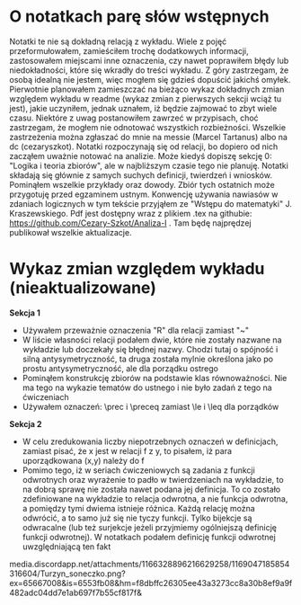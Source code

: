 # O notatkach parę słów wstępnych
Notatki te nie są dokładną relacją z wykładu. Wiele z pojęć przeformułowałem, zamieściłem trochę dodatkowych informacji, zastosowałem miejscami inne oznaczenia, czy nawet poprawiłem błędy lub niedokładności, które się wkradły do treści wykładu. Z góry zastrzegam, że osobą idealną nie jestem, więc mogłem się gdzieś dopuścić jakichś omyłek. Pierwotnie planowałem zamieszczać na bieżąco wykaz dokładnych zmian względem wykładu w readme (wykaz zmian z pierwszych sekcji wciąż tu jest), jakie uczyniłem, jednak uznałem, iż będzie zajmować to zbyt wiele czasu. Niektóre z uwag postanowiłem zawrzeć w przypisach, choć zastrzegam, że mogłem nie odnotować wszystkich rozbieżności. Wszelkie zastrzeżenia można zgłaszać do mnie na messie (Marcel Tartanus) albo na dc (cezaryszkot). 
Notatki rozpoczynają się od relacji, bo dopiero od nich zacząłem uważnie notować na analizie. Może kiedyś dopiszę sekcję 0: "Logika i teoria zbiorów", ale w najbliższym czasie tego nie planuję. Notatki składają się głównie z samych suchych definicji, twierdzeń i wniosków. Pominąłem wszelkie przykłady oraz dowody. Zbiór tych ostatnich może przygotuję przed egzaminem ustnym. Konwencję używania nawiasów w zdaniach logicznych w tym tekście przyjąłem ze "Wstępu do matematyki" J. Kraszewskiego. Pdf jest dostępny wraz z plikiem .tex na githubie: https://github.com/Cezary-Szkot/Analiza-I . Tam będę najprędzej publikował wszelkie aktualizacje.

# Wykaz zmian względem wykładu (nieaktualizowane)
**Sekcja 1**
 - Używałem przeważnie oznaczenia "R" dla relacji zamiast "~"
 - W liście własności relacji podałem dwie, które nie zostały nazwane na wykładzie lub doczekały się błędnej nazwy. Chodzi tutaj o spójność i silną antysymetryczność, ta druga została mylnie określona jako po prostu antysymetryczność, ale dla porządku ostrego
 - Pominąłem konstrukcję zbiorów na podstawie klas równoważności. Nie ma tego na wykazie tematów do ustnego i nie było zadań z tego na ćwiczeniach
 - Używałem oznaczeń: \prec i \preceq zamiast \le i \leq dla porządków

**Sekcja 2**
- W celu zredukowania liczby niepotrzebnych oznaczeń w definicjach, zamiast pisać, że x jest w relacji f z y, to pisałem, iż para uporządkowana (x,y) należy do f
- Pomimo tego, iż w seriach ćwiczeniowych są zadania z funkcji odwrotnych oraz wyrażenie to padło w twierdzeniach na wykładzie, to na dobrą sprawę nie została nawet podana jej definicja. To co zostało zdefiniowane na wykładzie to relacja odwrotna, a nie funkcja odwrotna, a pomiędzy tymi dwiema istnieje różnica. Każdą relację można odwrócić, a to samo już się nie tyczy funkcji. Tylko bijekcje są odwracalne (lub też surjekcje jeżeli przyjmiemy ogólniejszą definicję funkcji odwrotnej). W notatkach podałem definicję funkcji odwrotnej uwzględniającą ten fakt

media.discordapp.net/attachments/1166328896216629258/1169047185854316604/Turzyn_soneczko.png?ex=65667008&is=6553fb08&hm=f8dbffc26305ee43a3273cc8a30b8ef9a9f482adc04dd7e1ab697f7b55cf817f&



